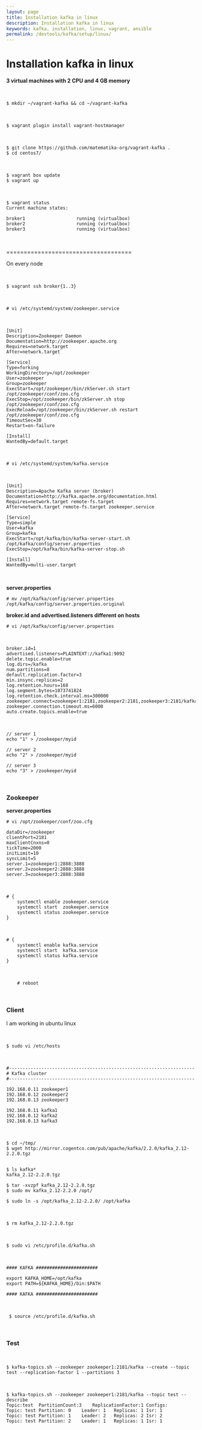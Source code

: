 ```yaml
---
layout: page
title: Installation kafka in linux
description: Installation kafka in linux
keywords: kafka, installation, linux, vagrant, ansible
permalink: /devtools/kafka/setup/linux/
---
```


# Installation kafka in linux

**3 virtual machines with 2 CPU and 4 GB memory**

<br/>

    $ mkdir ~/vagrant-kafka && cd ~/vagrant-kafka

<br/>

    $ vagrant plugin install vagrant-hostmanager

<br/>

    $ git clone https://github.com/matematika-org/vagrant-kafka .
    $ cd centos7/

<br/>

    $ vagrant box update
    $ vagrant up

<br/>

    $ vagrant status
    Current machine states:

    broker1                   running (virtualbox)
    broker2                   running (virtualbox)
    broker3                   running (virtualbox)

<br/>

====================================

On every node

<br/>

    $ vagrant ssh broker{1..3}

<br/>

    # vi /etc/systemd/system/zookeeper.service

<br/>

```
[Unit]
Description=Zookeeper Daemon
Documentation=http://zookeeper.apache.org
Requires=network.target
After=network.target

[Service]
Type=forking
WorkingDirectory=/opt/zookeeper
User=zookeeper
Group=zookeeper
ExecStart=/opt/zookeeper/bin/zkServer.sh start /opt/zookeeper/conf/zoo.cfg
ExecStop=/opt/zookeeper/bin/zkServer.sh stop /opt/zookeeper/conf/zoo.cfg
ExecReload=/opt/zookeeper/bin/zkServer.sh restart /opt/zookeeper/conf/zoo.cfg
TimeoutSec=30
Restart=on-failure

[Install]
WantedBy=default.target
```

<br/>

    # vi /etc/systemd/system/kafka.service

<br/>

```
[Unit]
Description=Apache Kafka server (broker)
Documentation=http://kafka.apache.org/documentation.html
Requires=network.target remote-fs.target
After=network.target remote-fs.target zookeeper.service

[Service]
Type=simple
User=kafka
Group=kafka
ExecStart=/opt/kafka/bin/kafka-server-start.sh /opt/kafka/config/server.properties
ExecStop=/opt/kafka/bin/kafka-server-stop.sh

[Install]
WantedBy=multi-user.target
```

<br/>

**server.properties**

    # mv /opt/kafka/config/server.properties /opt/kafka/config/server.properties.original

**broker.id and advertised.listeners different on hosts**

    # vi /opt/kafka/config/server.properties

<br/>

```
broker.id=1
advertised.listeners=PLAINTEXT://kafka1:9092
delete.topic.enable=true
log.dirs=/kafka
num.partitions=8
default.replication.factor=3
min.insync.replicas=2
log.retention.hours=168
log.segment.bytes=1073741824
log.retention.check.interval.ms=300000
zookeeper.connect=zookeeper1:2181,zookeeper2:2181,zookeeper3:2181/kafka
zookeeper.connection.timeout.ms=6000
auto.create.topics.enable=true

```

<br/>

    // server 1
    echo "1" > /zookeeper/myid

    // server 2
    echo "2" > /zookeeper/myid

    // server 3
    echo "3" > /zookeeper/myid

<br/>

### Zookeeper

**server.properties**

    # vi /opt/zookeeper/conf/zoo.cfg

```
dataDir=/zookeeper
clientPort=2181
maxClientCnxns=0
tickTime=2000
initLimit=10
syncLimit=5
server.1=zookeeper1:2888:3888
server.2=zookeeper2:2888:3888
server.3=zookeeper3:2888:3888

```

<br/>

```
# {
    systemctl enable zookeeper.service
    systemctl start  zookeeper.service
    systemctl status zookeeper.service
}
```

<br/>

```
# {
    systemctl enable kafka.service
    systemctl start  kafka.service
    systemctl status kafka.service
}
```

<br/>

```
    # reboot
```

<br/>

### Client

I am working in ubuntu linux

<br/>

    $ sudo vi /etc/hosts

<br/>

```
#---------------------------------------------------------------------
# Kafka cluster
#---------------------------------------------------------------------

192.168.0.11 zookeeper1
192.168.0.12 zookeeper2
192.168.0.13 zookeeper3

192.168.0.11 kafka1
192.168.0.12 kafka2
192.168.0.13 kafka3
```

<br/>

    $ cd ~/tmp/
    $ wget http://mirror.cogentco.com/pub/apache/kafka/2.2.0/kafka_2.12-2.2.0.tgz


    $ ls kafka*
    kafka_2.12-2.2.0.tgz

    $ tar -xvzpf kafka_2.12-2.2.0.tgz
    $ sudo mv kafka_2.12-2.2.0 /opt/

    $ sudo ln -s /opt/kafka_2.12-2.2.0/ /opt/kafka

<br/>

    $ rm kafka_2.12-2.2.0.tgz

<br/>

    $ sudo vi /etc/profile.d/kafka.sh

<br/>

```
#### KAFKA #######################

export KAFKA_HOME=/opt/kafka
export PATH=${KAFKA_HOME}/bin:$PATH

#### KAFKA #######################
```

<br/>

     $ source /etc/profile.d/kafka.sh

<br/>

### Test

 <br/>

    $ kafka-topics.sh --zookeeper zookeeper1:2181/kafka --create --topic test --replication-factor 1 --partitions 3

 <br/>
    
    $ kafka-topics.sh --zookeeper zookeeper1:2181/kafka --topic test --describe
    Topic:test	PartitionCount:3	ReplicationFactor:1	Configs:
	Topic: test	Partition: 0	Leader: 1	Replicas: 1	Isr: 1
	Topic: test	Partition: 1	Leader: 2	Replicas: 2	Isr: 2
	Topic: test	Partition: 2	Leader: 1	Replicas: 1	Isr: 1
